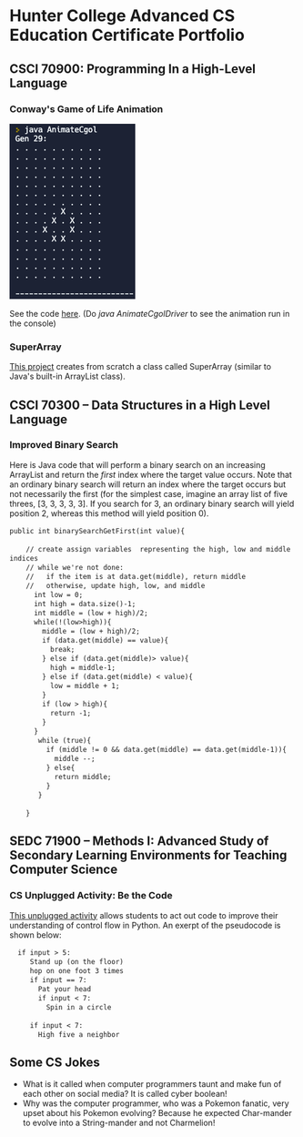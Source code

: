 # Hunter College Advanced CS Education Certificate Portfolio
## CSCI 70900: Programming In a High-Level Language
### Conway's Game of Life Animation
![Picture of Conway's Game of Life Simulation](cgolPicture.png "Animation of Conway's Game of Life")

See the code [here](https://replit.com/@mthomas42/cohort-3-summer-work-marieke-thomas#programming/3/extra/AnimateCgol.java). (Do 
*java AnimateCgolDriver* to see the animation run in the console)

### SuperArray
[This project](https://replit.com/@mthomas42/cohort-3-summer-work-marieke-thomas#programming/6/sa/SuperArray.java) creates from scratch a class called SuperArray (similar to Java's built-in ArrayList class).

## CSCI 70300 – Data Structures in a High Level Language
### Improved Binary Search
Here is Java code that will perform a binary search on an increasing ArrayList and return the *first* index where the target value occurs. Note that an ordinary binary search will return an index where the target occurs but not necessarily the first (for the simplest case, imagine an array list of five threes, [3, 3, 3, 3, 3]. If you search for 3, an ordinary binary search will yield position 2, whereas this method will yield position 0).

```
public int binarySearchGetFirst(int value){

	// create assign variables  representing the high, low and middle indices 
	// while we're not done:
	//   if the item is at data.get(middle), return middle
	//   otherwise, update high, low, and middle
      int low = 0;
      int high = data.size()-1;
      int middle = (low + high)/2;
      while(!(low>high)){
        middle = (low + high)/2;
        if (data.get(middle) == value){
          break;
        } else if (data.get(middle)> value){
          high = middle-1;
        } else if (data.get(middle) < value){
          low = middle + 1;
        }
        if (low > high){
          return -1;
        }
      }
       while (true){
         if (middle != 0 && data.get(middle) == data.get(middle-1)){
           middle --;
         } else{
           return middle;
         }
       }
	    
    }
```

## SEDC 71900 – Methods I: Advanced Study of Secondary Learning Environments for Teaching Computer Science
### CS Unplugged Activity: Be the Code

[This unplugged activity](https://replit.com/@mthomas42/cohort-3-summer-work-marieke-thomas#methods/04_unplugged.md) allows students to act out code to improve their understanding of control flow in Python. An exerpt of the pseudocode is shown below:

```
  if input > 5:
     Stand up (on the floor)
     hop on one foot 3 times
     if input == 7:
       Pat your head
       if input < 7:
         Spin in a circle
   
     if input < 7:
       High five a neighbor
```

## Some CS Jokes
* What is it called when computer programmers taunt and make fun of each other on social media? It is called cyber boolean!
* Why was the computer programmer, who was a Pokemon fanatic, very upset about his Pokemon evolving? Because he expected Char-mander to evolve into a String-mander and not Charmelion!
